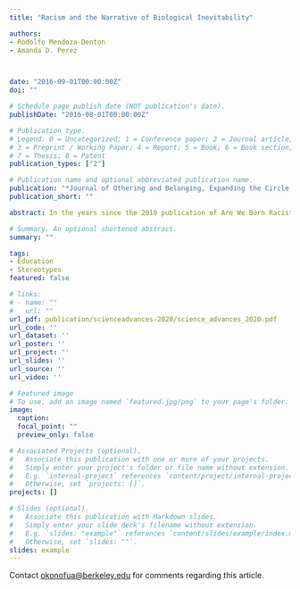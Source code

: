 ```yaml
---
title: "Racism and the Narrative of Biological Inevitability"

authors:
- Rodolfo Mendoza-Denton
- Amanda D. Perez



date: "2016-09-01T00:00:00Z"
doi: ""

# Schedule page publish date (NOT publication's date).
publishDate: "2016-08-01T00:00:00Z"

# Publication type.
# Legend: 0 = Uncategorized; 1 = Conference paper; 2 = Journal article;
# 3 = Preprint / Working Paper; 4 = Report; 5 = Book; 6 = Book section;
# 7 = Thesis; 8 = Patent
publication_types: ["2"]

# Publication name and optional abbreviated publication name.
publication: "*Journal of Othering and Belonging, Expanding the Circle of Concern, 1*"
publication_short: ""

abstract: In the years since the 2010 publication of Are We Born Racist? New Insights from Neuroscience and Positive Psychology, coedited by Mendoza-Denton, the notion of implicit bias—the automatic yet measurable associations that people have about others, and the behaviors that these associations unconsciously influence—has slowly gained traction to inform our understanding of modern racism. The fact that implicit bias occurs outside of our awareness but affects explicit behaviors, from pulling the trigger of a weapon to judging a resume to disciplining young children, can be highly threatening to people’s self-concept. This is particularly true among people who consider themselves egalitarian. It triggers very personal questions about who one really is: Does my having implicit bias invalidate my egalitarianism? Will other people think of me as racist? Am I, at a deep and unconscious level, immutably racist? New findings in neuroscience suggest that the answer might well be no.

# Summary. An optional shortened abstract.
summary: ""

tags:
- Education
- Stereotypes
featured: false

# links:
# - name: ""
#   url: ""
url_pdf: publication/scienceadvances-2020/science_advances_2020.pdf
url_code: ''
url_dataset: ''
url_poster: ''
url_project: ''
url_slides: ''
url_source: ''
url_video: ''

# Featured image
# To use, add an image named `featured.jpg/png` to your page's folder. 
image: 
  caption: 
  focal_point: ""
  preview_only: false

# Associated Projects (optional).
#   Associate this publication with one or more of your projects.
#   Simply enter your project's folder or file name without extension.
#   E.g. `internal-project` references `content/project/internal-project/index.md`.
#   Otherwise, set `projects: []`.
projects: []

# Slides (optional).
#   Associate this publication with Markdown slides.
#   Simply enter your slide deck's filename without extension.
#   E.g. `slides: "example"` references `content/slides/example/index.md`.
#   Otherwise, set `slides: ""`.
slides: example
---
```


Contact okonofua@berkeley.edu for comments regarding this article.
